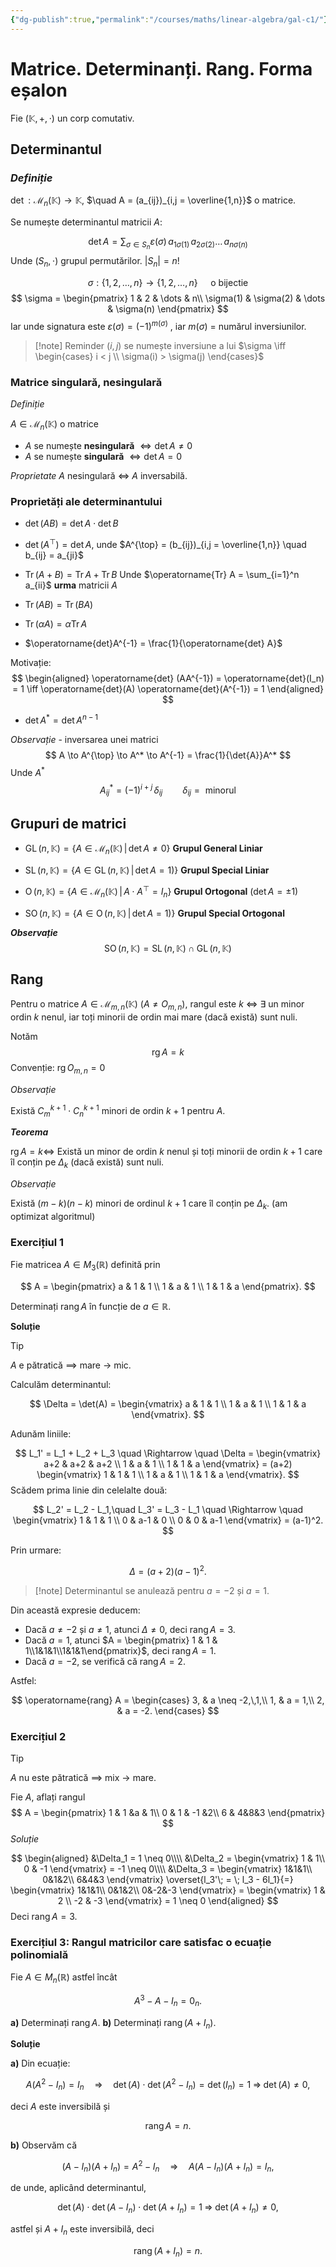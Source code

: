 ```yaml
---
{"dg-publish":true,"permalink":"/courses/maths/linear-algebra/gal-c1/"}
---
```


# Matrice. Determinanți. Rang. Forma eșalon

Fie $(\mathbb{K}, +, \cdot)$ un corp comutativ.

## Determinantul 

### *Definiție*

$\operatorname{det} : \mathcal{M}_n(\mathbb{K}) \to \mathbb{K}$, $\quad A = (a_{ij})_{i,j = \overline{1,n}}$ o matrice.

Se numește determinantul matricii $A$:

$$
\operatorname{det} A = \sum_{\sigma \in S_n}\varepsilon(\sigma)\,a_{1\sigma(1)}\,a_{2\sigma(2)}\dots \,a_{n\sigma(n)}
$$
Unde $(S_n, \cdot)$ grupul permutărilor. $|S_n| = n!$ 

$$
\sigma : \{1, 2, \dots, n \} \to \{1, 2, \dots, n \} \quad \text{ o bijectie}
$$
$$
\sigma = 
\begin{pmatrix}
1 & 2 & \dots  & n\\
\sigma(1) & \sigma(2) & \dots & \sigma(n)
\end{pmatrix}
$$
Iar unde signatura este $\varepsilon(\sigma) = (-1)^{m(\sigma)}$ , iar $m(\sigma)$ = numărul inversiunilor. 

>[!note] Reminder
>$(i,j)$ se numește inversiune a lui $\sigma \iff \begin{cases} i < j \\ \sigma(i) > \sigma(j) \end{cases}$ 

### Matrice singulară, nesingulară

*Definiție*

$A \in \mathcal{M}_n(\mathbb{K})$ o matrice 
- $A$ se numește **nesingulară** $\iff \operatorname{det} A \neq 0$
- $A$ se numește **singulară** $\iff \operatorname{det} A = 0$

*Proprietate*
$A$ nesingulară $\iff$ $A$ inversabilă.

### Proprietăți ale determinantului

- $\operatorname{det}(AB) = \operatorname{det} A \cdot \operatorname{det} B$

- $\operatorname{det}(A^{\top}) = \operatorname{det} A$, unde $A^{\top} = (b_{ij})_{i,j = \overline{1,n}} \quad b_{ij}  = a_{ji}$

- $\operatorname{Tr}(A + B) = \operatorname{Tr}A + \operatorname{Tr} B$     Unde $\operatorname{Tr} A = \sum_{i=1}^n a_{ii}$ **urma** matricii $A$

- $\operatorname{Tr}(AB) = \operatorname{Tr}(BA)$

- $\operatorname{Tr}(\alpha A) = \alpha \operatorname{Tr}A$

- $\operatorname{det}A^{-1} = \frac{1}{\operatorname{det} A}$

Motivație:
$$
\begin{aligned}
\operatorname{det} (AA^{-1}) = \operatorname{det}(I_n) = 1 \iff
\operatorname{det}(A) \operatorname{det}(A^{-1}) = 1
\end{aligned}
$$
- $\det{A^*} = \det{A}^{n-1}$  

*Observație* - inversarea unei matrici
$$
A \to A^{\top} \to A^* \to A^{-1} = \frac{1}{\det{A}}A^*
$$
Unde $A^*$
$$
A^*_{ij} = (-1)^{i+j}\, \delta_{ij} \qquad \delta_{ij} = \text{ minorul}
$$
## Grupuri de matrici 

- $\operatorname{GL}(n, \mathbb{K}) = \{A \in \mathcal{M}_n(\mathbb{K}) \,|\, \det{A} \neq 0 \}$ **Grupul General Liniar**

- $\operatorname{SL}(n, \mathbb{K}) = \{A \in \operatorname{GL}(n, \mathbb{K}) \,|\, \det{A} = 1) \}$ **Grupul Special Liniar** 

- $\operatorname{O}(n, \mathbb{K}) = \{A \in \mathcal{M}_n(\mathbb{K}) \,|\, A \cdot A^{\top} = I_n \}$ **Grupul Ortogonal** ($\det{A} = \pm 1$)

- $\operatorname{SO}(n, \mathbb{K}) = \{A \in \operatorname{O}(n, \mathbb{K}) \,|\, \det{A} = 1) \}$ **Grupul Special Ortogonal**

***Observație***
$$
\operatorname{SO}(n, \mathbb{K})  =  \operatorname{SL}(n, \mathbb{K})\; \cap \;\operatorname{GL}(n, \mathbb{K})
$$
## Rang

Pentru o matrice $A \in \mathcal{M}_{m,n}(\mathbb{K})$ ($A \neq O_{m,n}$), rangul este $k$ $\iff$ $\exists$ un minor ordin $k$ nenul, iar toți minorii de ordin mai mare (dacă există) sunt nuli.

Notăm
$$
\operatorname{rg}A = k
$$
Convenție: $\operatorname{rg} O_{m,n} = 0$ 

*Observație*

Există $C_m^{k+1} \cdot C_n^{k+1}$ minori de ordin $k+1$ pentru $A$.

***Teorema***

$\operatorname{rg} A = k \iff$ Există un minor de ordin $k$ nenul și toți minorii de ordin $k+1$ care îl conțin pe $\Delta_k$ (dacă există) sunt nuli.

*Observație*

Există $(m-k)(n-k)$ minori de ordinul $k+1$ care îl conțin pe $\Delta_k$. (am optimizat algoritmul)

### Exercițiul 1

Fie matricea $A \in M_3(\mathbb{R})$ definită prin

$$
A = \begin{pmatrix}
 a & 1 & 1 \\
 1 & a & 1 \\
 1 & 1 & a
\end{pmatrix}.
$$

Determinați $\operatorname{rang}A$ în funcție de $a \in \mathbb{R}$.

**Soluție**

>[!tip]
>$A$ e pătratică $\implies$ mare $\to$ mic.

Calculăm determinantul:

$$
\Delta = \det(A)
= \begin{vmatrix}
 a & 1 & 1 \\
 1 & a & 1 \\
 1 & 1 & a
\end{vmatrix}.
$$

Adunăm liniile:

$$
L_1' = L_1 + L_2 + L_3
\quad \Rightarrow \quad
\Delta = \begin{vmatrix}
 a+2 & a+2 & a+2 \\
 1 & a & 1 \\
 1 & 1 & a
\end{vmatrix}
= (a+2)
\begin{vmatrix}
 1 & 1 & 1 \\
 1 & a & 1 \\
 1 & 1 & a
\end{vmatrix}.
$$
Scădem prima linie din celelalte două:

$$
L_2' = L_2 - L_1,\quad L_3' = L_3 - L_1
\quad \Rightarrow \quad
\begin{vmatrix}
 1 & 1 & 1 \\
 0 & a-1 & 0 \\
 0 & 0 & a-1
\end{vmatrix}
= (a-1)^2.
$$

Prin urmare:

$$
\Delta = (a+2)(a-1)^2.
$$

>[!note] Determinantul se anulează pentru $a = -2$ și $a = 1$.

Din această expresie deducem:

* Dacă $a \neq -2$ și $a \neq 1$, atunci $\Delta \neq 0$, deci $\operatorname{rang} A = 3$.
* Dacă $a = 1$, atunci $A = \begin{pmatrix} 1 & 1 & 1\\1&1&1\\1&1&1\end{pmatrix}$, deci $\operatorname{rang} A = 1$.
* Dacă $a = -2$, se verifică că $\operatorname{rang} A = 2$.

Astfel:

$$
\operatorname{rang} A =
\begin{cases}
 3, & a \neq -2,\,1,\\
 1, & a = 1,\\
 2, & a = -2.
\end{cases}
$$
### Exercițiul 2

>[!tip]
>$A$ nu este pătratică $\implies$ mix $\to$ mare. 

Fie $A$, aflați rangul
$$
A = \begin{pmatrix}
1 & 1 &a & 1\\
0 & 1 & -1 &2\\
6 & 4&8&3
\end{pmatrix}
$$
*Soluție*

$$
\begin{aligned}
&\Delta_1 =  1 \neq 0\\\\
&\Delta_2 = \begin{vmatrix} 
			1 & 1\\
			0 & -1
			\end{vmatrix} = -1 \neq 0\\\\
&\Delta_3 = 
\begin{vmatrix}
1&1&1\\
0&1&2\\
6&4&3
\end{vmatrix} \overset{l_3'\; = \; l_3 - 6l_1}{=} 
\begin{vmatrix}
1&1&1\\
0&1&2\\
0&-2&-3
\end{vmatrix} = 
\begin{vmatrix}
1 & 2 \\
-2 & -3
\end{vmatrix} = 1 \neq 0
\end{aligned} 
$$
Deci $\operatorname{rang} A = 3$.
### Exercițiul 3: Rangul matricilor care satisfac o ecuație polinomială

Fie $A \in M_n(\mathbb{R})$ astfel încât

$$
A^3 - A - I_n = 0_n.
$$

**a)** Determinați $\operatorname{rang}A$.
**b)** Determinați $\operatorname{rang}(A + I_n)$.

**Soluție**

**a)** Din ecuație:

$$
A(A^2 - I_n) = I_n
\quad\Longrightarrow\quad
\det(A)\cdot\det(A^2 - I_n) = \det(I_n) = 1
\;
\Longrightarrow\;
\det(A) \neq 0,
$$

deci $A$ este inversibilă și

$$
\operatorname{rang}A = n.
$$

**b)** Observăm că

$$
(A - I_n)(A + I_n) = A^2 - I_n
\quad\Longrightarrow\quad
A(A - I_n)(A + I_n) = I_n,
$$

de unde, aplicând determinantul,

$$
\det(A)\cdot\det(A - I_n)\cdot\det(A + I_n) = 1
\;\Longrightarrow\;
\det(A + I_n) \neq 0,
$$

astfel și $A + I_n$ este inversibilă, deci

$$
\operatorname{rang}(A + I_n) = n.
$$
